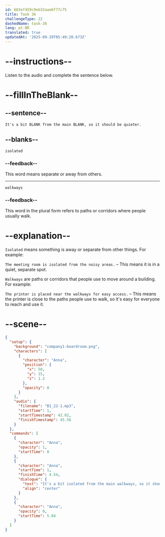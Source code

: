 ```yaml
---
id: 683ef459c9eb32aae6f77c75
title: Task 36
challengeType: 22
dashedName: task-36
lang: pt-BR
translated: true
updatedAt: '2025-09-29T05:49:20.673Z'
---
```


<!-- (Audio) Anna: It's a bit isolated from the main walkways, so it should be quieter. -->

# --instructions--

Listen to the audio and complete the sentence below.

# --fillInTheBlank--

## --sentence--

`It's a bit BLANK from the main BLANK, so it should be quieter.`

## --blanks--

`isolated`

### --feedback--

This word means separate or away from others.

---

`walkways`

### --feedback--

This word in the plural form refers to paths or corridors where people usually walk.

# --explanation--

`Isolated` means something is away or separate from other things. For example:  

`The meeting room is isolated from the noisy areas.` – This means it is in a quiet, separate spot.

`Walkways` are paths or corridors that people use to move around a building. For example:  

`The printer is placed near the walkways for easy access.` – This means the printer is close to the paths people use to walk, so it's easy for everyone to reach and use it.

# --scene--

```json
{
  "setup": {
    "background": "company1-boardroom.png",
    "characters": [
      {
        "character": "Anna",
        "position": {
          "x": 50,
          "y": 15,
          "z": 1.2
        },
        "opacity": 0
      }
    ],
    "audio": {
      "filename": "B1_22-1.mp3",
      "startTime": 1,
      "startTimestamp": 42.02,
      "finishTimestamp": 45.56
    }
  },
  "commands": [
    {
      "character": "Anna",
      "opacity": 1,
      "startTime": 0
    },
    {
      "character": "Anna",
      "startTime": 1,
      "finishTime": 4.54,
      "dialogue": {
        "text": "It's a bit isolated from the main walkways, so it should be quieter.",
        "align": "center"
      }
    },
    {
      "character": "Anna",
      "opacity": 0,
      "startTime": 5.04
    }
  ]
}
```
